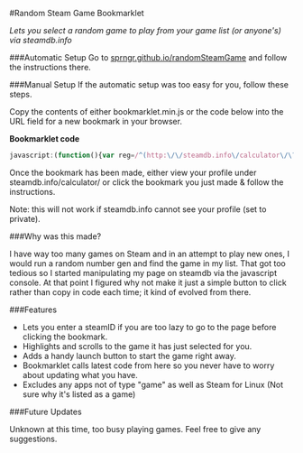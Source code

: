 #Random Steam Game Bookmarklet

*Lets you select a random game to play from your game list (or anyone's) via steamdb.info*

###Automatic Setup
Go to [sprngr.github.io/randomSteamGame](http://sprngr.github.io/randomSteamGame) and follow the instructions there.

###Manual Setup
If the automatic setup was too easy for you, follow these steps.

Copy the contents of either bookmarklet.min.js or the code below into the URL field for a new bookmark in your browser.

**Bookmarklet code**
```javascript
javascript:(function(){var reg=/^(http:\/\/steamdb.info\/calculator\/\?player=[A-z0-9])/g;if(!reg.test(window.location.href)){var steamID=prompt("Please enter your SteamID, CommunityID, or Profile URL; If you do not know any of these just leave it blank and hit OK, then follow the instructions on the page to find a profile.\n\nRemember to click this bookmarklet again once you get to a profile on steamdb.info!","");if(steamID!=null&&steamID!=""){window.location="http://steamdb.info/calculator/?player="+steamID;return false}else{window.location="http://steamdb.info/calculator/";return false}}if(typeof chooseRandomGame != 'function'){var script=document.createElement("script");script.src="https://raw.github.com/sprngr/randomSteamGame/master/randomGame.js";document.head.appendChild(script)}if(typeof chooseRandomGame=="function"){chooseRandomGame()}})();
```

Once the bookmark has been made, either view your profile under steamdb.info/calculator/ or click the bookmark you just made & follow the instructions.

Note: this will not work if steamdb.info cannot see your profile (set to private).

###Why was this made?

I have way too many games on Steam and in an attempt to play new ones, I would run a random number gen and find the game in my list. 
That got too tedious so I started manipulating my page on steamdb via the javascript console. At that point I figured why not make it just
a simple button to click rather than copy in code each time; it kind of evolved from there.

###Features

- Lets you enter a steamID if you are too lazy to go to the page before clicking the bookmark.
- Highlights and scrolls to the game it has just selected for you.
- Adds a handy launch button to start the game right away.
- Bookmarklet calls latest code from here so you never have to worry about updating what you have.
- Excludes any apps not of type "game" as well as Steam for Linux (Not sure why it's listed as a game)

###Future Updates

Unknown at this time, too busy playing games. Feel free to give any suggestions.
